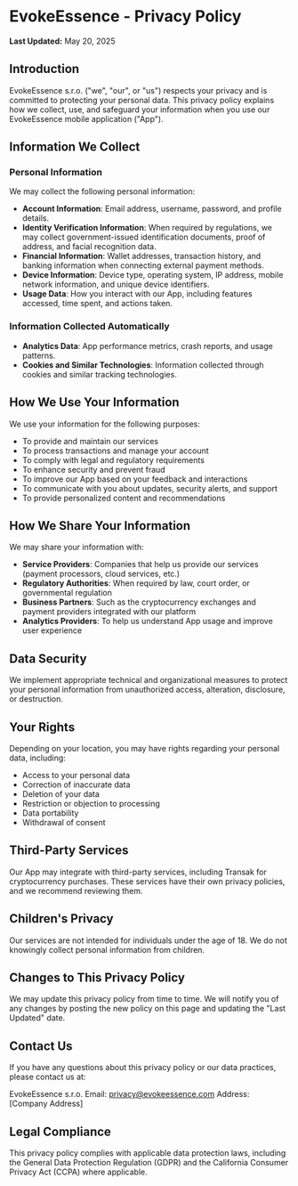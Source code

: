 # EvokeEssence - Privacy Policy

**Last Updated:** May 20, 2025

## Introduction

EvokeEssence s.r.o. ("we", "our", or "us") respects your privacy and is committed to protecting your personal data. This privacy policy explains how we collect, use, and safeguard your information when you use our EvokeEssence mobile application ("App").

## Information We Collect

### Personal Information

We may collect the following personal information:

- **Account Information**: Email address, username, password, and profile details.
- **Identity Verification Information**: When required by regulations, we may collect government-issued identification documents, proof of address, and facial recognition data.
- **Financial Information**: Wallet addresses, transaction history, and banking information when connecting external payment methods.
- **Device Information**: Device type, operating system, IP address, mobile network information, and unique device identifiers.
- **Usage Data**: How you interact with our App, including features accessed, time spent, and actions taken.

### Information Collected Automatically

- **Analytics Data**: App performance metrics, crash reports, and usage patterns.
- **Cookies and Similar Technologies**: Information collected through cookies and similar tracking technologies.

## How We Use Your Information

We use your information for the following purposes:

- To provide and maintain our services
- To process transactions and manage your account
- To comply with legal and regulatory requirements
- To enhance security and prevent fraud
- To improve our App based on your feedback and interactions
- To communicate with you about updates, security alerts, and support
- To provide personalized content and recommendations

## How We Share Your Information

We may share your information with:

- **Service Providers**: Companies that help us provide our services (payment processors, cloud services, etc.)
- **Regulatory Authorities**: When required by law, court order, or governmental regulation
- **Business Partners**: Such as the cryptocurrency exchanges and payment providers integrated with our platform
- **Analytics Providers**: To help us understand App usage and improve user experience

## Data Security

We implement appropriate technical and organizational measures to protect your personal information from unauthorized access, alteration, disclosure, or destruction.

## Your Rights

Depending on your location, you may have rights regarding your personal data, including:

- Access to your personal data
- Correction of inaccurate data
- Deletion of your data
- Restriction or objection to processing
- Data portability
- Withdrawal of consent

## Third-Party Services

Our App may integrate with third-party services, including Transak for cryptocurrency purchases. These services have their own privacy policies, and we recommend reviewing them.

## Children's Privacy

Our services are not intended for individuals under the age of 18. We do not knowingly collect personal information from children.

## Changes to This Privacy Policy

We may update this privacy policy from time to time. We will notify you of any changes by posting the new policy on this page and updating the "Last Updated" date.

## Contact Us

If you have any questions about this privacy policy or our data practices, please contact us at:

EvokeEssence s.r.o.
Email: privacy@evokeessence.com
Address: [Company Address]

## Legal Compliance

This privacy policy complies with applicable data protection laws, including the General Data Protection Regulation (GDPR) and the California Consumer Privacy Act (CCPA) where applicable.